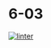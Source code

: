 # 6-03
[![linter](https://github.com/Daniel-Pawelko/6-03/workflows/linter/badge.svg)](https://github.com/marketplace/actions/super-linter)
